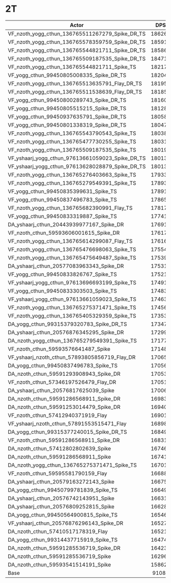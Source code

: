 # 2T
| Actor | DPS | Increase |
|---|:---:|:---:|
|VF_nzoth_yogg_cthun_136765511267279_Spike_DR_TS|186268|104.50%|
|VF_nzoth_yogg_cthun_136765578359759_Spike_DR_TS|185918|104.12%|
|VF_nzoth_yogg_cthun_136765544821711_Spike_DR_TS|185869|104.06%|
|VF_nzoth_yogg_cthun_136765509187535_Spike_DR_TS|184717|102.80%|
|VF_nzoth_yogg_cthun_136765544821711_Spike_TS|182177|100.01%|
|VF_yogg_cthun_99450805008335_Spike_DR_TS|182048|99.87%|
|VF_nzoth_yogg_cthun_136765513635791_Flay_DR_TS|181959|99.77%|
|VF_nzoth_yogg_cthun_136765511538639_Flay_DR_TS|181853|99.65%|
|VF_yogg_cthun_99450800289743_Spike_DR_TS|181600|99.38%|
|VF_yogg_cthun_99450805515215_Spike_DR_TS|181280|99.02%|
|VF_yogg_cthun_99450937635791_Spike_DR_TS|180580|98.26%|
|VF_yogg_cthun_99450801338319_Spike_DR_TS|180476|98.14%|
|VF_nzoth_yogg_cthun_136765543790543_Spike_TS|180389|98.05%|
|VF_nzoth_yogg_cthun_136765477730255_Spike_TS|180314|97.96%|
|VF_nzoth_yogg_cthun_136765509187535_Spike_TS|180193|97.83%|
|VF_yshaarj_yogg_cthun_97613661059023_Spike_DR_TS|180136|97.77%|
|VF_yshaarj_yogg_cthun_97613628028879_Spike_DR_TS|180136|97.77%|
|VF_nzoth_yogg_cthun_136765276403663_Spike_TS|179337|96.89%|
|VF_nzoth_yogg_cthun_136765279549391_Spike_TS|178936|96.45%|
|VF_yogg_cthun_99450835399631_Spike_TS|178915|96.43%|
|VF_yogg_cthun_99450837496783_Spike_TS|178653|96.14%|
|VF_nzoth_yogg_cthun_136765682390991_Flay_TS|178177|95.62%|
|VF_yogg_cthun_99450833319887_Spike_TS|177415|94.78%|
|DA_yshaarj_cthun_20443939977167_Spike_DR|176916|94.23%|
|VF_nzoth_cthun_59593606001615_Spike_DR|176179|93.42%|
|VF_nzoth_yogg_cthun_136765614299087_Flay_TS|176163|93.41%|
|VF_nzoth_yogg_cthun_136765476698063_Spike_TS|175540|92.72%|
|VF_nzoth_yogg_cthun_136765475649487_Spike_TS|175390|92.56%|
|DA_yshaarj_cthun_20577083963343_Spike_DR|175312|92.47%|
|VF_yogg_cthun_99450833826767_Spike_TS|175214|92.36%|
|VF_yshaarj_yogg_cthun_97613696693199_Spike_TS|174918|92.04%|
|VF_yogg_cthun_99450833303503_Spike_TS|174838|91.95%|
|VF_yshaarj_yogg_cthun_97613661059023_Spike_TS|174636|91.73%|
|VF_nzoth_yogg_cthun_136765275371471_Spike_TS|174560|91.65%|
|VF_nzoth_yogg_cthun_136765405329359_Spike_TS|173534|90.52%|
|DA_yogg_cthun_99315379320783_Spike_DR_TS|173476|90.46%|
|DA_yshaarj_cthun_20576876345295_Spike_DR|172994|89.93%|
|DA_nzoth_yogg_cthun_136765279549391_Spike_TS|171779|88.59%|
|VF_nzoth_cthun_59593576641487_Spike|171488|88.27%|
|VF_yshaarj_nzoth_cthun_57893805856719_Flay_DR|170652|87.36%|
|DA_yogg_cthun_99450837496783_Spike_TS|170569|87.26%|
|DA_nzoth_cthun_59591293908943_Spike_DR|170534|87.23%|
|VF_nzoth_cthun_57346197526479_Flay_DR|170515|87.21%|
|DA_yshaarj_cthun_20576817625039_Spike|170066|86.71%|
|DA_nzoth_cthun_59591286568911_Spike_DR|169830|86.45%|
|DA_nzoth_cthun_59591253014479_Spike_DR|169401|85.98%|
|VF_nzoth_cthun_57412940371919_Flay|169012|85.56%|
|VF_yshaarj_nzoth_cthun_57891553515471_Flay|168987|85.53%|
|DA_yogg_cthun_99315377240015_Spike_DR_TS|168498|84.99%|
|VF_nzoth_cthun_59591286568911_Spike_DR|168310|84.78%|
|DA_nzoth_cthun_57412802802639_Spike|167462|83.85%|
|DA_nzoth_cthun_59591286568911_Spike|167417|83.80%|
|DA_nzoth_yogg_cthun_136765275371471_Spike_TS|167019|83.37%|
|VF_nzoth_cthun_59595581790159_Flay|166884|83.22%|
|DA_yshaarj_cthun_20579163272143_Spike|166753|83.08%|
|DA_yogg_cthun_99450799781839_Spike_TS|166494|82.79%|
|DA_yshaarj_cthun_20576742143951_Spike|166310|82.59%|
|DA_yshaarj_cthun_20576809252815_Spike|166284|82.56%|
|DA_yogg_cthun_99450564900815_Spike_TS|165465|81.66%|
|VF_yshaarj_cthun_20576876296143_Spike_DR|165278|81.46%|
|DA_nzoth_cthun_57410517178319_Flay|165214|81.39%|
|DA_yogg_cthun_99314437715919_Spike_TS|164746|80.87%|
|DA_nzoth_cthun_59591285536719_Spike_DR|164232|80.31%|
|DA_nzoth_cthun_59591285536719_Spike|162968|78.92%|
|DA_nzoth_cthun_59593541514191_Spike|158621|74.15%|
|Base|91084|0.00%|
